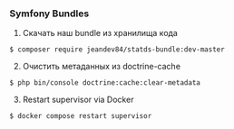 ### Symfony Bundles 

1. Скачать наш bundle из хранилища кода
```
$ composer require jeandev84/statds-bundle:dev-master
```


2. Очистить метаданных из doctrine-cache 
```
$ php bin/console doctrine:cache:clear-metadata
```


3. Restart supervisor via Docker 
```
$ docker compose restart supervisor
```